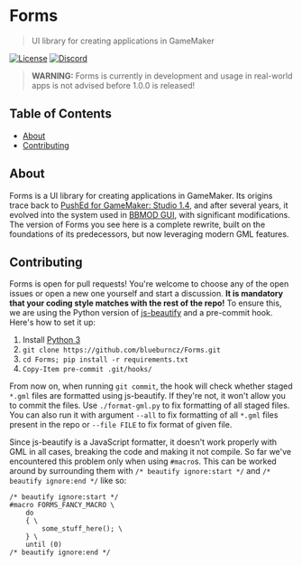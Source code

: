 # Forms

> UI library for creating applications in GameMaker

[![License](https://img.shields.io/github/license/blueburncz/Forms)](LICENSE)
[![Discord](https://img.shields.io/discord/298884075585011713?label=Discord)](https://discord.gg/ep2BGPm)

> **WARNING:** Forms is currently in development and usage in real-world apps is not advised before 1.0.0 is released!

## Table of Contents

* [About](#about)
* [Contributing](#contributing)

## About

Forms is a UI library for creating applications in GameMaker. Its origins trace back to [PushEd for GameMaker: Studio 1.4](https://github.com/GameMakerDiscord/PushEd), and after several years, it evolved into the system used in [BBMOD GUI](https://blueburn.cz/index.php?menu=bbmod_gui), with significant modifications. The version of Forms you see here is a complete rewrite, built on the foundations of its predecessors, but now leveraging modern GML features.

## Contributing

Forms is open for pull requests! You're welcome to choose any of the open issues or open a new one yourself and start a discussion. **It is mandatory that your coding style matches with the rest of the repo!** To ensure this, we are using the Python version of [js-beautify](https://github.com/beautifier/js-beautify) and a pre-commit hook. Here's how to set it up:

1. Install [Python 3](https://www.python.org/downloads/)
2. `git clone https://github.com/blueburncz/Forms.git`
3. `cd Forms; pip install -r requirements.txt`
4. `Copy-Item pre-commit .git/hooks/`

From now on, when running `git commit`, the hook will check whether staged `*.gml` files are formatted using js-beautify. If they're not, it won't allow you to commit the files. Use `./format-gml.py` to fix formatting of all staged files. You can also run it with argument `--all` to fix formatting of all `*.gml` files present in the repo or `--file FILE` to fix format of given file.

Since js-beautify is a JavaScript formatter, it doesn't work properly with GML in all cases, breaking the code and making it not compile. So far we've encountered this problem only when using `#macro`s. This can be worked around by surrounding them with `/* beautify ignore:start */` and `/* beautify ignore:end */` like so:

```gml
/* beautify ignore:start */
#macro FORMS_FANCY_MACRO \
    do
    { \
        some_stuff_here(); \
    } \
    until (0)
/* beautify ignore:end */
```
